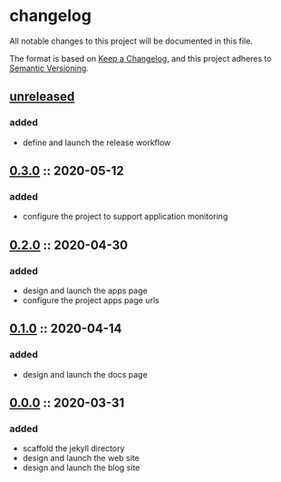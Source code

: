 # changelog

All notable changes to this project will be documented in this file.

The format is based on [Keep a Changelog][changelog],
and this project adheres to [Semantic Versioning][semver].

## [unreleased]

### added

- define and launch the release workflow

## [0.3.0] :: 2020-05-12

### added

- configure the project to support application monitoring

## [0.2.0] :: 2020-04-30

### added

- design and launch the apps page
- configure the project apps page urls

## [0.1.0] :: 2020-04-14

### added

- design and launch the docs page

## [0.0.0] :: 2020-03-31

### added

- scaffold the jekyll directory
- design and launch the web site
- design and launch the blog site

[0.3.0]: https://github.com/RVTR/rvtr/tree/0.3.0 '0.3.0'
[0.2.0]: https://github.com/RVTR/rvtr/tree/0.2.0 '0.2.0'
[0.1.0]: https://github.com/RVTR/rvtr/tree/0.1.0 '0.1.0'
[0.0.0]: https://github.com/RVTR/rvtr/tree/0.0.0 '0.0.0'
[changelog]: https://keepachangelog.com/en/1.0.0/ 'keep a changelog'
[semver]: https://semver.org/spec/v2.0.0.html 'semantic versioning'
[unreleased]: https://github.com/RVTR/rvtr/tree/master 'unreleased'
